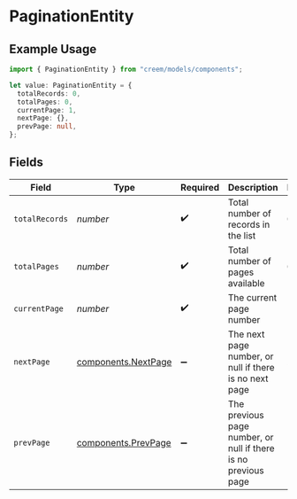# PaginationEntity

## Example Usage

```typescript
import { PaginationEntity } from "creem/models/components";

let value: PaginationEntity = {
  totalRecords: 0,
  totalPages: 0,
  currentPage: 1,
  nextPage: {},
  prevPage: null,
};
```

## Fields

| Field                                                          | Type                                                           | Required                                                       | Description                                                    | Example                                                        |
| -------------------------------------------------------------- | -------------------------------------------------------------- | -------------------------------------------------------------- | -------------------------------------------------------------- | -------------------------------------------------------------- |
| `totalRecords`                                                 | *number*                                                       | :heavy_check_mark:                                             | Total number of records in the list                            | 0                                                              |
| `totalPages`                                                   | *number*                                                       | :heavy_check_mark:                                             | Total number of pages available                                | 0                                                              |
| `currentPage`                                                  | *number*                                                       | :heavy_check_mark:                                             | The current page number                                        | 1                                                              |
| `nextPage`                                                     | [components.NextPage](../../models/components/nextpage.md)     | :heavy_minus_sign:                                             | The next page number, or null if there is no next page         | 2                                                              |
| `prevPage`                                                     | [components.PrevPage](../../models/components/prevpage.md)     | :heavy_minus_sign:                                             | The previous page number, or null if there is no previous page | <nil>                                                          |